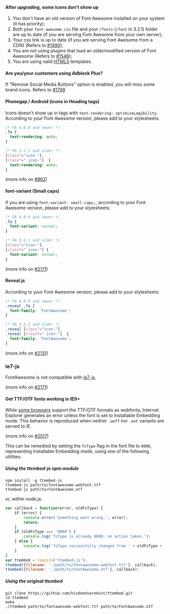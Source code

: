 #### After upgrading, some icons don't show up
1. You don't have an old version of Font Awesome installed on your system (it has priority);
2. Both your `font-awesome.css` file and your `/fonts` (`/font` in 3.2.1) folder are up to date (if you are serving Font Awesome from your own server);
3. Your css link is up to date (if you are serving Font Awesome from a CDN) (Refers to [#1490](https://github.com/FortAwesome/Font-Awesome/issues/1490));
4. You are not using plugins that load an older/modified version of Font Awesome (Refers to [#1546]( https://github.com/FortAwesome/Font-Awesome/issues/1546));
5. You are using valid [HTML5](http://www.w3.org/TR/html5/introduction.html#a-quick-introduction-to-html) templates.

#### Are you/your customers using Adblock Plus?
If "Remove Social Media Buttons" option is enabled, you will miss some brand icons. Refers to [#1799]( https://github.com/FortAwesome/Font-Awesome/issues/1799)

#### Phonegap / Android (icons in Heading tags)
Icons doesn't show up in tags with `text-rendering: optimizeLegibility`. According to your Font Awesome version, please add to your stylesheets:
```css
/* FA 4.0.0 and newer */
.fa {
  text-rendering: auto;
}

/* FA 3.2.1 and older */
[class^="icon-"],
[class*=" icon-"]  {
  text-rendering: auto;
}
```

(more info on [#862](https://github.com/FortAwesome/Font-Awesome/pull/862))


#### font-variant (Small caps)
If you are using `font-variant: small-caps;`, according to your Font Awesome version, please add to your stylesheets:

```css
/* FA 4.0.0 and newer */
.fa {
  font-variant: normal;
}

/* FA 3.2.1 and older */
[class^="icon-"],
[class*=" icon-"] {
  font-variant: normal;
}
```

(more info on [#2171](https://github.com/FortAwesome/Font-Awesome/issues/2171))


#### Reveal.js
According to your Font Awesome version, please add to your stylesheets:

```css
/* FA 4.0.0 and newer */
.reveal .fa {
  font-family: 'FontAwesome';
}

/* FA 3.2.1 and older */
.reveal [class^="icon-"],
.reveal [class*=" icon-"]  {
  font-family: 'FontAwesome';
}
```

(more info on [#2131](https://github.com/FortAwesome/Font-Awesome/pull/2131))


### ie7-js
FontAwesome is not compatible with [ie7-js](https://code.google.com/p/ie7-js/).

(more info on [#2171](https://github.com/FortAwesome/Font-Awesome/issues/2821))


#### Get TTF/OTF fonts working in IE9+

While [some browsers](http://caniuse.com/ttf) support the TTF/OTF formats as webfonts, Internet Explorer generates an error unless the font is set to Installable Embedding mode. This behavior is reproduced when neither `.woff` nor `.eot` variants are served to IE.

(more info on [#2517](https://github.com/FortAwesome/Font-Awesome/issues/2517))

This can be remedied by setting the ``fsType`` flag in the font file to ``0000``, representing Installable Embedding mode, using one of the following utilities:

##### Using the ttembed-js npm module
```
npm install -g ttembed-js
ttembed-js path/to/fontawesome-webfont.ttf
ttembed-js path/to/FontAwesome.otf
```
or, within node.js:
```js
var callback = function(error, oldFsType) {
    if (error) {
        console.error('Something went wrong.', error);
        return;
    }
    if (oldFsType === '0000') {
        console.log('fsType is already 0000; no action taken.');
    } else {
        console.log('fsType successfully changed from ' + oldFsType + ' to 0000.');
    }
}
var ttembed = require('ttembed-js');
ttembed({filename: './path/to/fontawesome-webfont.ttf'}, callback);
ttembed({filename: './path/to/FontAwesome.otf'}, callback);
```

##### Using the original ttembed
```
git clone https://github.com/hisdeedsaredust/ttembed.git
cd ttembed
make
./ttembed path/to/fontawesome-webfont.ttf path/to/FontAwesome.otf
```